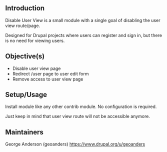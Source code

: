 ## Introduction
Disable User View is a small module with a single goal of disabling the user view route/page.

Designed for Drupal projects where users can register and sign in, but there is no need for viewing users.

## Objective(s)
* Disable user view page
* Redirect /user page to user edit form
* Remove access to user view page

## Setup/Usage
Install module like any other contrib module. No configuration is required.

Just keep in mind that user view route will not be accessible anymore.

## Maintainers

George Anderson (geoanders)
https://www.drupal.org/u/geoanders
